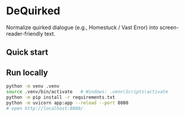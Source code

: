# DeQuirked

Normalize quirked dialogue (e.g., Homestuck / Vast Error) into screen-reader-friendly text.

## Quick start
## Run locally
```bash
python -m venv .venv
source .venv/bin/activate   # Windows: .venv\Scripts\activate
python -m pip install -r requirements.txt
python -m uvicorn app:app --reload --port 8080
# open http://localhost:8080/
